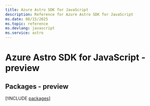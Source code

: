 ```yaml
---
title: Azure Astro SDK for JavaScript
description: Reference for Azure Astro SDK for JavaScript
ms.date: 08/15/2025
ms.topic: reference
ms.devlang: javascript
ms.service: astro
---
```

# Azure Astro SDK for JavaScript - preview
## Packages - preview
[!INCLUDE [packages](astro-index.md)]
